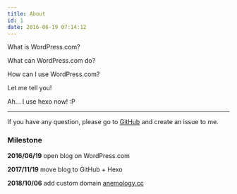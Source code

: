 ```yaml
---
title: About
id: 1
date: 2016-06-19 07:14:12
---
```


What is WordPress.com?

What can WordPress.com do?

How can I use WordPress.com?

Let me tell you!

Ah... I use hexo now! :P

---

If you have any question, please go to [GitHub] and create an issue to me.

[GitHub]: https://github.com/anemology/anemology.github.io/issues

### Milestone

**2016/06/19** open blog on WordPress.com

**2017/11/19** move blog to GitHub + Hexo

**2018/10/06** add custom domain [anemology.cc](https://anemology.cc)